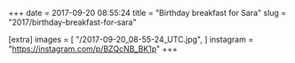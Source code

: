 +++
date = 2017-09-20 08:55:24
title = "Birthday breakfast for Sara"
slug = "2017/birthday-breakfast-for-sara"

[extra]
images = [
    "/2017-09-20_08-55-24_UTC.jpg",
]
instagram = "https://instagram.com/p/BZQcNB_BK1p"
+++


